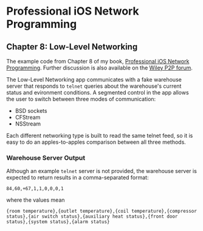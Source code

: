# Professional iOS Network Programming
## Chapter 8: Low-Level Networking

The example code from Chapter 8 of my book, [Professional iOS Network Programming](http://www.wiley.com/WileyCDA/WileyTitle/productCd-1118362403,descCd-description.html "Professional iOS Network Programming: Connecting the Enterprise to the iPhone and iPad").  Further discussion is also available on the [Wiley P2P forum](http://p2p.wrox.com/book-professional-ios-network-programming-connecting-enterprise-iphone-ipad-708/).


The Low-Level Networking app communicates with a fake warehouse server that responds to `telnet` queries about the warehouse's current status and evironment conditions.  A segmented control in the app allows the user to switch between three modes of communication:

* BSD sockets
* CFStream
* NSStream

Each different networking type is built to read the same telnet feed, so it is easy to do an apples-to-apples comparison between all three methods.


### Warehouse Server Output

Although an example `telnet` server is not provided, the warehouse server is expected to return results in a comma-separated format:

```
84,60,+67,1,1,0,0,0,1
```

where the values mean

```
{room temperature},{outlet temperature},{coil temperature},{compressor status},{air switch status},{auxiliary heat status},{front door status},{system status},{alarm status}
```